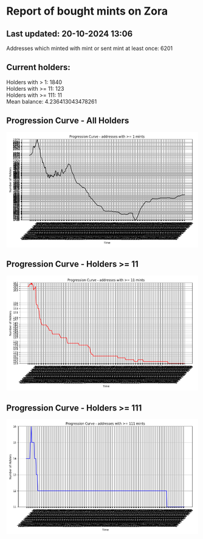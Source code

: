 # Report of bought mints on Zora
## Last updated: 20-10-2024 13:06
Addresses which minted with mint or sent mint at least once: 6201

## Current holders:
Holders with > 1: 1840  
Holders with >= 11: 123  
Holders with >= 111: 11  
Mean balance: 4.236413043478261  

## Progression Curve - All Holders
![addresses with >= 1 mint](progression_curve_all.png)
## Progression Curve - Holders >= 11
![addresses with >= 11 mints](progression_curve_gt_11.png)
## Progression Curve - Holders >= 111
![addresses with >= 111 mints](progression_curve_gt_111.png)
